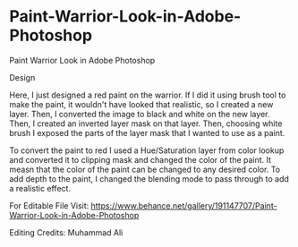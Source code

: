 # Paint-Warrior-Look-in-Adobe-Photoshop

Paint Warrior Look in Adobe Photoshop

Design

Here, I just designed a red paint on the warrior. If I did it using brush tool to make the paint, it wouldn't have looked that realistic, so I created a new layer. Then, I converted the image to black and white on the new layer. Then, I created an inverted layer mask on that layer. Then, choosing white brush I exposed the parts of the layer mask that I wanted to use as a paint.

To convert the paint to red I used a Hue/Saturation layer from color lookup and converted it to clipping mask and changed the color of the paint. It measn that the color of the paint can be changed to any desired color. To add depth to the paint, I changed the blending mode to pass through to add a realistic effect.

For Editable File Visit: https://www.behance.net/gallery/191147707/Paint-Warrior-Look-in-Adobe-Photoshop

Editing Credits: Muhammad Ali
